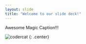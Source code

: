 ```yaml
---
layout: slide
title: "Welcome to our slide deck!"
---
```


Awesome Magic Caption!!!

![codercat](https://octodex.github.com/images/codercat.jpg)
{: .center}

